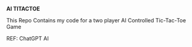 **AI TITACTOE**

This Repo Contains my code for a two player AI Controlled Tic-Tac-Toe Game

REF: ChatGPT AI
